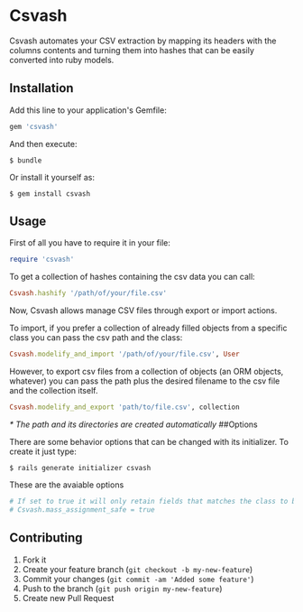 # Csvash

Csvash automates your CSV extraction by mapping its headers with the columns contents and turning them into hashes that can be easily converted into ruby models.

## Installation

Add this line to your application's Gemfile:

```ruby
gem 'csvash'
```

And then execute:

```
$ bundle
```

Or install it yourself as:

```
$ gem install csvash
```

## Usage

First of all you have to require it in your file:

```ruby
require 'csvash'
```

To get a collection of hashes containing the csv data you can call:

```ruby
Csvash.hashify '/path/of/your/file.csv'
```

Now, Csvash allows manage CSV files through export or import actions.

To import, if you prefer a collection of already filled objects from a specific class you can pass the csv path and the class:

```ruby
Csvash.modelify_and_import '/path/of/your/file.csv', User
```
However, to export csv files from a collection of objects (an ORM objects, whatever) you can pass the path plus the desired filename to the csv file and the collection itself.

```ruby
Csvash.modelify_and_export 'path/to/file.csv', collection
```

_* The path and its directories are created automatically_
##Options

There are some behavior options that can be changed with its initializer. To create it just type:

```
$ rails generate initializer csvash
```

These are the avaiable options

```ruby
# If set to true it will only retain fields that matches the class to be filled. Default is false.
# Csvash.mass_assignment_safe = true
```

## Contributing

1. Fork it
2. Create your feature branch (`git checkout -b my-new-feature`)
3. Commit your changes (`git commit -am 'Added some feature'`)
4. Push to the branch (`git push origin my-new-feature`)
5. Create new Pull Request